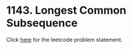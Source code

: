 
# 1143. Longest Common Subsequence

Click [here](https://leetcode.com/problems/longest-common-subsequence/) for the leetcode problem statement.

